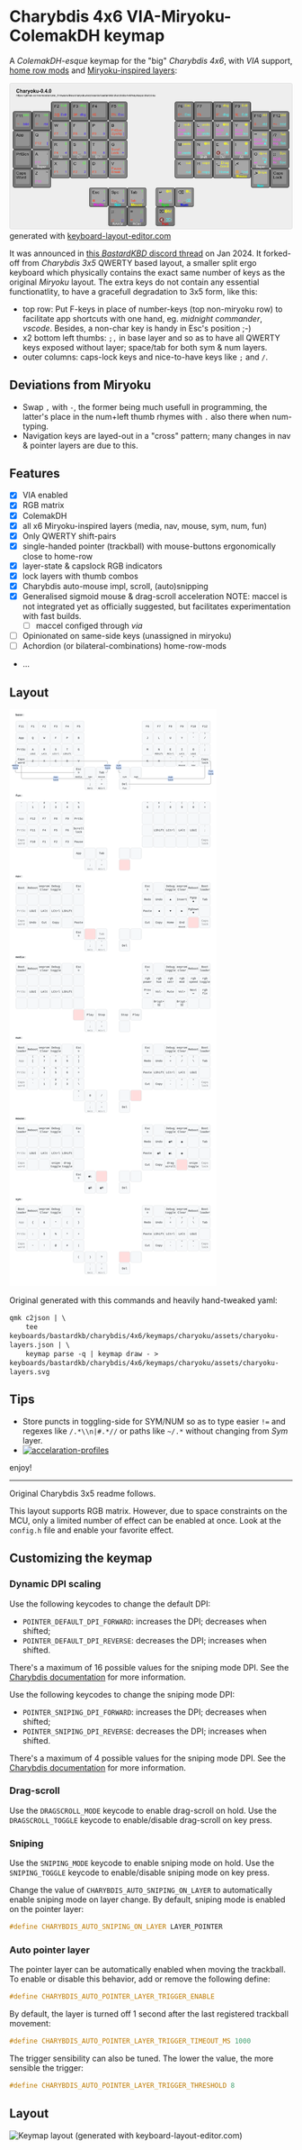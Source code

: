 # Charybdis 4x6 VIA-Miryoku-ColemakDH keymap

A *ColemakDH-esque* keymap for the "big" *Charybdis 4x6*, with *VIA* support,
[home row mods](https://precondition.github.io/home-row-mods) and
[Miryoku-inspired layers](https://github.com/manna-harbour/miryoku):

![alt text](assets/charyoku-kle-reference.png)
generated with [keyboard-layout-editor.com](http://www.keyboard-layout-editor.com/#/gists/57926252da9ebaea7a88cba9ed3bfa78)

It was announced in [this *BastardKBD* discord thread](https://discordapp.com/channels/681309835135811648/1193692606568333342)
on Jan 2024. It forked-off from *Charybdis 3x5* QWERTY based layout,
a smaller split ergo keyboard which physically contains the exact same number of
keys as the original *Miryoku* layout.  The extra keys do not contain any 
essential functionatlity, to have a gracefull degradation to 3x5 form,
like this:

- top row: Put F-keys in place of number-keys (top non-miryoku row) to facilitate
  app shortcuts with one hand, eg. *midnight commander*, *vscode*.  Besides,
  a non-char key is handy in Esc's position ;-)
- x2 bottom left thumbs: `;,` in base layer and so as to have all QWERTY keys exposed
  without layer;  space/tab for both sym & num layers.
- outer columns: caps-lock keys and nice-to-have keys like `;` and `/`.

## Deviations from Miryoku
 
- Swap `,` with `-`, the former being much usefull in programming, the latter's place
  in the num+left thumb rhymes with `.` also there when num-typing.  
- Navigation keys are layed-out in a "cross" pattern;  many changes in nav & pointer
  layers are due to this.

## Features

- [x] VIA enabled
- [x] RGB matrix
- [x] ColemakDH
- [x] all x6 Miryoku-inspired layers (media, nav, mouse, sym, num, fun)
- [x] Only QWERTY shift-pairs
- [x] single-handed pointer (trackball) with mouse-buttons ergonomically close to home-row
- [x] layer-state & capslock RGB indicators
- [x] lock layers with thumb combos
- [x] Charybdis auto-mouse impl, scroll, (auto)snipping
- [x] Generalised sigmoid mouse & drag-scroll acceleration
  NOTE: maccel is not integrated yet as officially suggested,
  but facilitates experimentation with fast builds.
  - [ ] maccel configed through *via*
- [ ] Opinionated on same-side keys (unassigned in miryoku)
- [ ] Achordion (or bilateral-combinations) home-row-mods
- ...

## Layout

![charyoku layers](assets/charyoku-layers.svg)

Original generated with this commands and heavily hand-tweaked yaml:

```shell
qmk c2json | \
    tee keyboards/bastardkb/charybdis/4x6/keymaps/charyoku/assets/charyoku-layers.json | \
    keymap parse -q | keymap draw - > keyboards/bastardkb/charybdis/4x6/keymaps/charyoku/assets/charyoku-layers.svg
```


 
## Tips

- Store puncts in toggling-side for SYM/NUM so as to type easier `!=` and regexes like
  `/.*\\n|#.*//` or paths like `~/.*` without changing from *Sym* layer.
- [![accelaration-profiles](https://github.com/finrod09/qmk_userspace_features/raw/maccel-dev/maccel/assets/accel_curve.png)](https://www.desmos.com/calculator/4ajz8f7bqb)

enjoy!

---

Original Charybdis 3x5 readme follows.

This layout supports RGB matrix. However, due to space constraints on the MCU,
only a limited number of effect can be enabled at once. Look at the `config.h` file and
enable your favorite effect.

## Customizing the keymap

### Dynamic DPI scaling

Use the following keycodes to change the default DPI:

-   `POINTER_DEFAULT_DPI_FORWARD`: increases the DPI; decreases when shifted;
-   `POINTER_DEFAULT_DPI_REVERSE`: decreases the DPI; increases when shifted.

There's a maximum of 16 possible values for the sniping mode DPI. See the [Charybdis documentation](../../README.md) for more information.

Use the following keycodes to change the sniping mode DPI:

-   `POINTER_SNIPING_DPI_FORWARD`: increases the DPI; decreases when shifted;
-   `POINTER_SNIPING_DPI_REVERSE`: decreases the DPI; increases when shifted.

There's a maximum of 4 possible values for the sniping mode DPI. See the [Charybdis documentation](../../README.md) for more information.

### Drag-scroll

Use the `DRAGSCROLL_MODE` keycode to enable drag-scroll on hold. Use the `DRAGSCROLL_TOGGLE` keycode to enable/disable drag-scroll on key press.

### Sniping

Use the `SNIPING_MODE` keycode to enable sniping mode on hold. Use the `SNIPING_TOGGLE` keycode to enable/disable sniping mode on key press.

Change the value of `CHARYBDIS_AUTO_SNIPING_ON_LAYER` to automatically enable sniping mode on layer change. By default, sniping mode is enabled on the pointer layer:

```c
#define CHARYBDIS_AUTO_SNIPING_ON_LAYER LAYER_POINTER
```

### Auto pointer layer

The pointer layer can be automatically enabled when moving the trackball. To enable or disable this behavior, add or remove the following define:

```c
#define CHARYBDIS_AUTO_POINTER_LAYER_TRIGGER_ENABLE
```

By default, the layer is turned off 1 second after the last registered trackball movement:

```c
#define CHARYBDIS_AUTO_POINTER_LAYER_TRIGGER_TIMEOUT_MS 1000
```

The trigger sensibility can also be tuned. The lower the value, the more sensible the trigger:

```c
#define CHARYBDIS_AUTO_POINTER_LAYER_TRIGGER_THRESHOLD 8
```

## Layout

![Keymap layout (generated with keyboard-layout-editor.com)](https://i.imgur.com/uHEnqEN.png)
